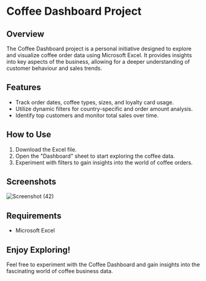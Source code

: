 # Coffee Dashboard Project

## Overview
The Coffee Dashboard project is a personal initiative designed to explore and visualize coffee order data using Microsoft Excel. It provides insights into key aspects of the business, allowing for a deeper understanding of customer behaviour and sales trends.

## Features
- Track order dates, coffee types, sizes, and loyalty card usage.
- Utilize dynamic filters for country-specific and order amount analysis.
- Identify top customers and monitor total sales over time.

## How to Use
1. Download the Excel file.
2. Open the "Dashboard" sheet to start exploring the coffee data.
3. Experiment with filters to gain insights into the world of coffee orders.

## Screenshots

![Screenshot (42)](https://github.com/Farukhsb/Coffee_dashboard/assets/123104960/b3e7ab95-3052-4808-af92-0e15fc0f0ff3)

## Requirements
- Microsoft Excel

## Enjoy Exploring!
Feel free to experiment with the Coffee Dashboard and gain insights into the fascinating world of coffee business data.
